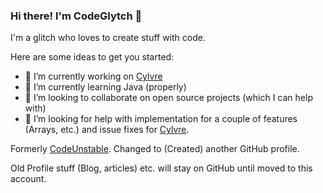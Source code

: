 ### Hi there! I'm CodeGlytch 👋

I'm a glitch who loves to create stuff with code.

Here are some ideas to get you started:

- 🔭 I’m currently working on [Cylvre](https://github.com/Cylvre-Language/Cylvre)
- 🌱 I’m currently learning Java (properly)
- 👯 I’m looking to collaborate on open source projects (which I can help with)
- 🤔 I’m looking for help with implementation for a couple of features (Arrays, etc.) and issue fixes for [Cylvre](https://github.com/Cylvre-Language/Cylvre). 

Formerly [CodeUnstable](https://github.com/CodeUnstable). Changed to (Created) another GitHub profile.

Old Profile stuff (Blog, articles) etc. will stay on GitHub until moved to this account.
